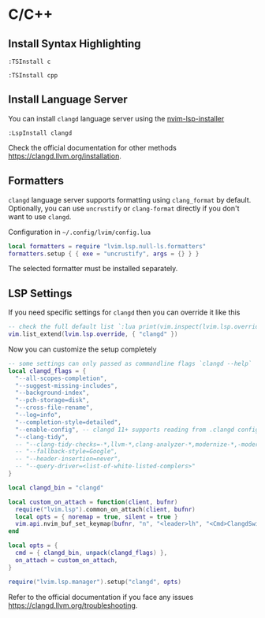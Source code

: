 # C/C++

## Install Syntax Highlighting

```vim
:TSInstall c
```

```vim
:TSInstall cpp
```

## Install Language Server

You can install `clangd` language server using the [nvim-lsp-installer](https://github.com/williamboman/nvim-lsp-installer)

```vim
:LspInstall clangd
```

Check the official documentation for other methods <https://clangd.llvm.org/installation>.

## Formatters

`clangd` language server supports formatting using `clang_format` by default. Optionally, you can use `uncrustify` or `clang-format` directly if you don't want to use `clangd`.

Configuration in `~/.config/lvim/config.lua`

```lua
local formatters = require "lvim.lsp.null-ls.formatters"
formatters.setup { { exe = "uncrustify", args = {} } }
```

The selected formatter must be installed separately.

## LSP Settings

If you need specific settings for `clangd` then you can override it like this

```lua
-- check the full default list `:lua print(vim.inspect(lvim.lsp.override))`
vim.list_extend(lvim.lsp.override, { "clangd" })
```

Now you can customize the setup completely

```lua
-- some settings can only passed as commandline flags `clangd --help`
local clangd_flags = {
  "--all-scopes-completion",
  "--suggest-missing-includes",
  "--background-index",
  "--pch-storage=disk",
  "--cross-file-rename",
  "--log=info",
  "--completion-style=detailed",
  "--enable-config", -- clangd 11+ supports reading from .clangd configuration file
  "--clang-tidy",
  -- "--clang-tidy-checks=-*,llvm-*,clang-analyzer-*,modernize-*,-modernize-use-trailing-return-type",
  -- "--fallback-style=Google",
  -- "--header-insertion=never",
  -- "--query-driver=<list-of-white-listed-complers>"
}

local clangd_bin = "clangd"

local custom_on_attach = function(client, bufnr)
  require("lvim.lsp").common_on_attach(client, bufnr)
  local opts = { noremap = true, silent = true }
  vim.api.nvim_buf_set_keymap(bufnr, "n", "<leader>lh", "<Cmd>ClangdSwitchSourceHeader<CR>", opts)
end

local opts = {
  cmd = { clangd_bin, unpack(clangd_flags) },
  on_attach = custom_on_attach,
}

require("lvim.lsp.manager").setup("clangd", opts)
```

Refer to the official documentation if you face any issues <https://clangd.llvm.org/troubleshooting>.
